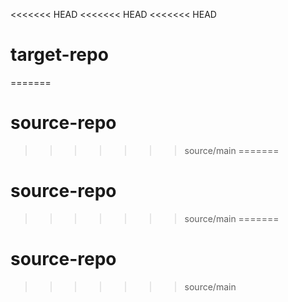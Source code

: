 <<<<<<< HEAD
<<<<<<< HEAD
<<<<<<< HEAD
# target-repo
=======
# source-repo
>>>>>>> source/main
=======
# source-repo
>>>>>>> source/main
=======
# source-repo
>>>>>>> source/main
